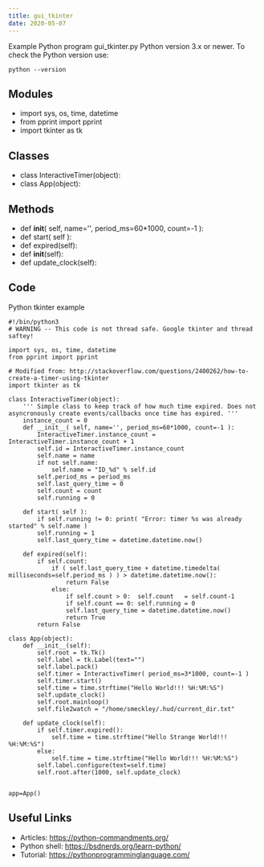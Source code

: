 ```yaml
---
title: gui_tkinter
date: 2020-05-07
---
```

Example Python program gui_tkinter.py
Python version 3.x or newer.
To check the Python version use:

    python --version

## Modules

* import sys, os, time, datetime
* from pprint import pprint
* import tkinter as tk

## Classes

* class InteractiveTimer(object):
* class App(object):

## Methods

* def __init__( self, name='', period_ms=60*1000, count=-1 ):
* def start( self ):
* def expired(self):
* def __init__(self):
* def update_clock(self):

## Code

Python tkinter example

    #!/bin/python3
    # WARNING -- This code is not thread safe. Google tkinter and thread saftey!
    
    import sys, os, time, datetime
    from pprint import pprint
    
    # Modified from: http://stackoverflow.com/questions/2400262/how-to-create-a-timer-using-tkinter
    import tkinter as tk
    
    class InteractiveTimer(object):
        ''' Simple class to keep track of how much time expired. Does not asyncronously create events/callbacks once time has expired. '''
        instance_count = 0
        def __init__( self, name='', period_ms=60*1000, count=-1 ):
            InteractiveTimer.instance_count = InteractiveTimer.instance_count + 1
            self.id = InteractiveTimer.instance_count
            self.name = name
            if not self.name:
                self.name = "ID_%d" % self.id
            self.period_ms = period_ms
            self.last_query_time = 0
            self.count = count
            self.running = 0
    
        def start( self ):
            if self.running != 0: print( "Error: timer %s was already started" % self.name )
            self.running = 1
            self.last_query_time = datetime.datetime.now()
    
        def expired(self):
            if self.count:
                if ( self.last_query_time + datetime.timedelta( milliseconds=self.period_ms ) ) > datetime.datetime.now():
                    return False
                else:
                    if self.count > 0:  self.count   = self.count-1
                    if self.count == 0: self.running = 0
                    self.last_query_time = datetime.datetime.now()
                    return True
            return False
    
    class App(object):
        def __init__(self):
            self.root = tk.Tk()
            self.label = tk.Label(text="")
            self.label.pack()
            self.timer = InteractiveTimer( period_ms=3*1000, count=-1 )
            self.timer.start()
            self.time = time.strftime("Hello World!!! %H:%M:%S")
            self.update_clock()
            self.root.mainloop()
            self.file2watch = "/home/smeckley/.hud/current_dir.txt"
    
        def update_clock(self):
            if self.timer.expired():
                self.time = time.strftime("Hello Strange World!!! %H:%M:%S")
            else:
                self.time = time.strftime("Hello World!!! %H:%M:%S")
            self.label.configure(text=self.time)
            self.root.after(1000, self.update_clock)
    
    
    app=App()
                                 

## Useful Links

- Articles: https://python-commandments.org/
- Python shell: https://bsdnerds.org/learn-python/
- Tutorial: https://pythonprogramminglanguage.com/
